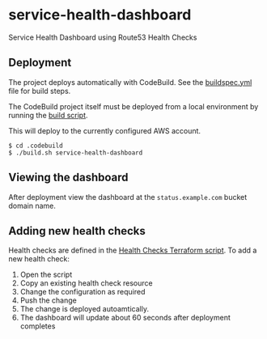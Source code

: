 # service-health-dashboard
Service Health Dashboard using Route53 Health Checks

## Deployment

The project deploys automatically with CodeBuild. See the [buildspec.yml](.codebuild/buildspec.yml) file for build steps.

The CodeBuild project itself must be deployed from a local environment by running the [build script](.codebuild/build.sh).

This will deploy to the currently configured AWS account. 

```
$ cd .codebuild
$ ./build.sh service-health-dashboard
```

## Viewing the dashboard

After deployment view the dashboard at the `status.example.com` bucket domain name.

## Adding new health checks

Health checks are defined in the [Health Checks Terraform script](./provision/health-checks.tf). To add a new health check:

1. Open the script
1. Copy an existing health check resource
1. Change the configuration as required
1. Push the change
1. The change is deployed autoamtically.
1. The dashboard will update about 60 seconds after deployment completes
